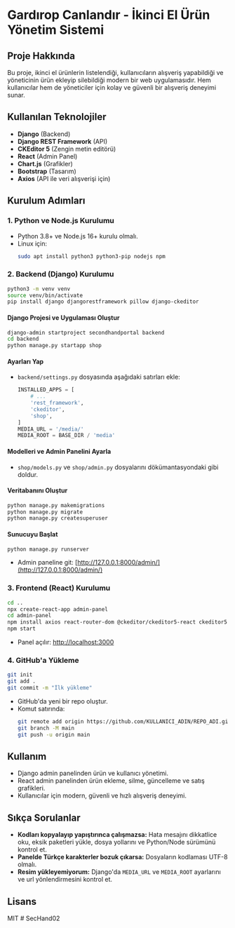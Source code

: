 # Gardırop Canlandır - İkinci El Ürün Yönetim Sistemi

## Proje Hakkında
Bu proje, ikinci el ürünlerin listelendiği, kullanıcıların alışveriş yapabildiği ve yöneticinin ürün ekleyip silebildiği modern bir web uygulamasıdır. Hem kullanıcılar hem de yöneticiler için kolay ve güvenli bir alışveriş deneyimi sunar.

## Kullanılan Teknolojiler
- **Django** (Backend)
- **Django REST Framework** (API)
- **CKEditor 5** (Zengin metin editörü)
- **React** (Admin Panel)
- **Chart.js** (Grafikler)
- **Bootstrap** (Tasarım)
- **Axios** (API ile veri alışverişi için)

## Kurulum Adımları

### 1. Python ve Node.js Kurulumu
- Python 3.8+ ve Node.js 16+ kurulu olmalı.
- Linux için:
  ```bash
  sudo apt install python3 python3-pip nodejs npm
  ```

### 2. Backend (Django) Kurulumu
```bash
python3 -m venv venv
source venv/bin/activate
pip install django djangorestframework pillow django-ckeditor
```

#### Django Projesi ve Uygulaması Oluştur
```bash
django-admin startproject secondhandportal backend
cd backend
python manage.py startapp shop
```

#### Ayarları Yap
- `backend/settings.py` dosyasında aşağıdaki satırları ekle:
  ```python
  INSTALLED_APPS = [
      # ...
      'rest_framework',
      'ckeditor',
      'shop',
  ]
  MEDIA_URL = '/media/'
  MEDIA_ROOT = BASE_DIR / 'media'
  ```

#### Modelleri ve Admin Panelini Ayarla
- `shop/models.py` ve `shop/admin.py` dosyalarını dökümantasyondaki gibi doldur.

#### Veritabanını Oluştur
```bash
python manage.py makemigrations
python manage.py migrate
python manage.py createsuperuser
```

#### Sunucuyu Başlat
```bash
python manage.py runserver
```
- Admin paneline git: [http://127.0.0.1:8000/admin/](http://127.0.0.1:8000/admin/)

### 3. Frontend (React) Kurulumu
```bash
cd ..
npx create-react-app admin-panel
cd admin-panel
npm install axios react-router-dom @ckeditor/ckeditor5-react ckeditor5 chart.js react-chartjs-2 bootstrap bootstrap-icons
npm start
```
- Panel açılır: [http://localhost:3000](http://localhost:3000)

### 4. GitHub'a Yükleme
```bash
git init
git add .
git commit -m "İlk yükleme"
```
- GitHub'da yeni bir repo oluştur.
- Komut satırında:
  ```bash
  git remote add origin https://github.com/KULLANICI_ADIN/REPO_ADI.git
  git branch -M main
  git push -u origin main
  ```

## Kullanım
- Django admin panelinden ürün ve kullanıcı yönetimi.
- React admin panelinden ürün ekleme, silme, güncelleme ve satış grafikleri.
- Kullanıcılar için modern, güvenli ve hızlı alışveriş deneyimi.

## Sıkça Sorulanlar
- **Kodları kopyalayıp yapıştırınca çalışmazsa:** Hata mesajını dikkatlice oku, eksik paketleri yükle, dosya yollarını ve Python/Node sürümünü kontrol et.
- **Panelde Türkçe karakterler bozuk çıkarsa:** Dosyaların kodlaması UTF-8 olmalı.
- **Resim yükleyemiyorum:** Django'da `MEDIA_URL` ve `MEDIA_ROOT` ayarlarını ve url yönlendirmesini kontrol et.

## Lisans
MIT # SecHand02
